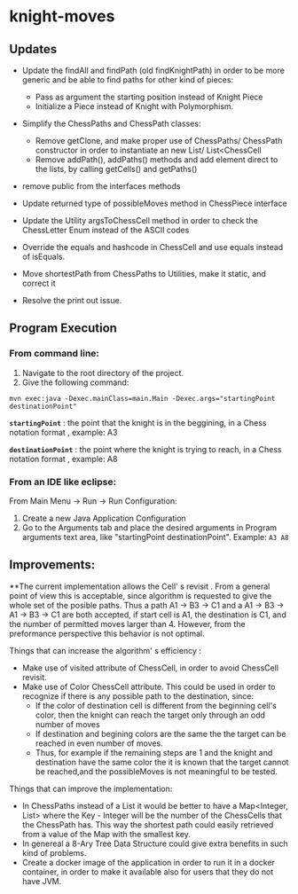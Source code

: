 # knight-moves

## Updates 

* Update the findAll and findPath (old findKnightPath) in order to be more generic and be able to find paths for other kind of pieces:

    * Pass as argument the starting position instead of Knight Piece
    * Initialize a Piece instead of Knight with Polymorphism. 
 
* Simplify the ChessPaths and ChessPath classes:

    * Remove getClone, and make proper use of ChessPaths/ ChessPath constructor in order to instantiate an new List<ChessPath>/ List<ChessCell
    * Remove addPath(), addPaths() methods and add element direct to the lists, by calling getCells() and getPaths()  

* remove public from the interfaces methods
* Update returned type of possibleMoves method in ChessPiece interface 
* Update the Utility argsToChessCell method in order to check the ChessLetter Enum instead of the ASCII codes
* Override the equals and hashcode in ChessCell and use equals instead of isEquals.
* Move shortestPath from ChessPaths to Utilities, make it static, and correct it 
* Resolve the print out issue.

## Program Execution

### From command line:

1. Navigate to the root directory of the project.
1. Give the following command:

``` 
mvn exec:java -Dexec.mainClass=main.Main -Dexec.args="startingPoint destinationPoint"
```

__`startingPoint`__ : the point that the knight is in the beggining, in a Chess notation format , example: A3

__`destinationPoint`__ : the point where the knight is trying to reach,  in a Chess notation format , example: A8

### From an IDE like eclipse: 

From Main Menu -> Run -> Run Configuration:

1. Create a new Java Application Configuration
1. Go to the Arguments tab and place the desired arguments in Program arguments text area, like "startingPoint destinationPoint". Example: `A3 A8`

## Improvements:

**The current implementation allows the Cell' s revisit . From a general point of view this is acceptable, since algorithm is requested to give the whole set of the posible paths. Thus a path A1 -> B3 -> C1 and a A1 -> B3 -> A1 -> B3 -> C1 are both accepted, if start cell is A1, the destination is C1, and the number of permitted moves larger than 4. However, from the preformance perspective this behavior is not optimal.

Things that can increase the algorithm' s efficiency :

* Make use of visited attribute of ChessCell, in order to avoid ChessCell revisit.
* Make use of Color ChessCell attribute. This could be used in order to recognize if there is any possible path to the destination, since:
  * If the color of destination cell is different from the beginning cell's color, then the knight can reach the target only through an odd number of moves
  * If destination and begining colors are the same the the target can be reached in even number of moves.
  * Thus, for example if the remaining steps are 1 and the knight and destination have the same color the it is known that the target cannot be reached,and the possibleMoves is not meaningful to be tested.

Things that can improve the implementation:

* In ChessPaths instead of a List<ChessPath> it would be better to have a Map<Integer, List<ChessPath>> where the Key - Integer will be the number of the ChessCells that the ChessPath has. This way the shortest path could easily retrieved from a value of the Map with the smallest key.
* In genereal a 8-Ary Tree Data Structure could give extra benefits in such kind of problems.
* Create a docker image of the application in order to run it in a docker container, in order to make it available also for users that they do not have JVM.
